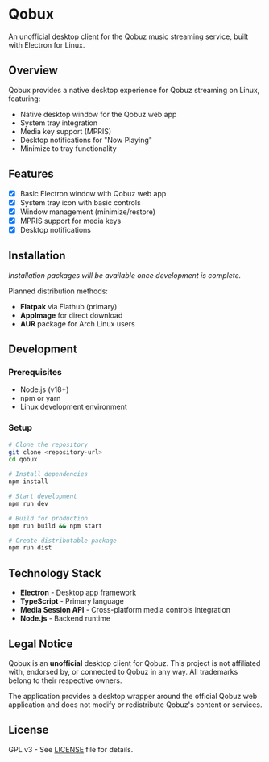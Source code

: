 # Qobux

An unofficial desktop client for the Qobuz music streaming service, built with Electron for Linux.

## Overview

Qobux provides a native desktop experience for Qobuz streaming on Linux, featuring:

- Native desktop window for the Qobuz web app
- System tray integration
- Media key support (MPRIS)
- Desktop notifications for "Now Playing"
- Minimize to tray functionality

## Features

- [x] Basic Electron window with Qobuz web app
- [x] System tray icon with basic controls  
- [x] Window management (minimize/restore)
- [x] MPRIS support for media keys
- [x] Desktop notifications

## Installation

*Installation packages will be available once development is complete.*

Planned distribution methods:
- **Flatpak** via Flathub (primary)
- **AppImage** for direct download
- **AUR** package for Arch Linux users

## Development

### Prerequisites
- Node.js (v18+)
- npm or yarn
- Linux development environment

### Setup
```bash
# Clone the repository
git clone <repository-url>
cd qobux

# Install dependencies
npm install

# Start development
npm run dev

# Build for production
npm run build && npm start

# Create distributable package
npm run dist
```

## Technology Stack

- **Electron** - Desktop app framework
- **TypeScript** - Primary language
- **Media Session API** - Cross-platform media controls integration
- **Node.js** - Backend runtime

## Legal Notice

Qobux is an **unofficial** desktop client for Qobuz. This project is not affiliated with, endorsed by, or connected to Qobuz in any way. All trademarks belong to their respective owners.

The application provides a desktop wrapper around the official Qobuz web application and does not modify or redistribute Qobuz's content or services.

## License

GPL v3 - See [LICENSE](LICENSE) file for details.

